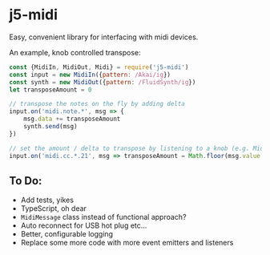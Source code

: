 # j5-midi

Easy, convenient library for interfacing with midi devices.

An example, knob controlled transpose:
```javascript
const {MidiIn, MidiOut, Midi} = require('j5-midi')
const input = new MidiIn({pattern: /Akai/ig})
const synth = new MidiOut({pattern: /FluidSynth/ig})
let transposeAmount = 0

// transpose the notes on the fly by adding delta
input.on('midi.note.*', msg => {
    msg.data += transposeAmount
    synth.send(msg)
})

// set the amount / delta to transpose by listening to a knob (e.g. Midi CC 21)
input.on('midi.cc.*.21', msg => transposeAmount = Math.floor(msg.value / 11))
```

## To Do:
- Add tests, yikes
- TypeScript, oh dear
- `MidiMessage` class instead of functional approach?
- Auto reconnect for USB hot plug etc...
- Better, configurable logging
- Replace some more code with more event emitters and listeners